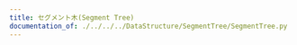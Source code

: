 ```yaml
---
title: セグメント木(Segment Tree)
documentation_of: ./../../../DataStructure/SegmentTree/SegmentTree.py
---
```

